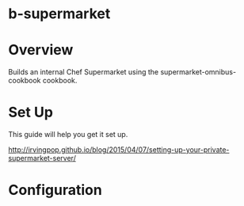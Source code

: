 # b-supermarket

Overview
========

Builds an internal Chef Supermarket using the supermarket-omnibus-cookbook cookbook.

Set Up
======

This guide will help you get it set up.

http://irvingpop.github.io/blog/2015/04/07/setting-up-your-private-supermarket-server/

Configuration
=============
